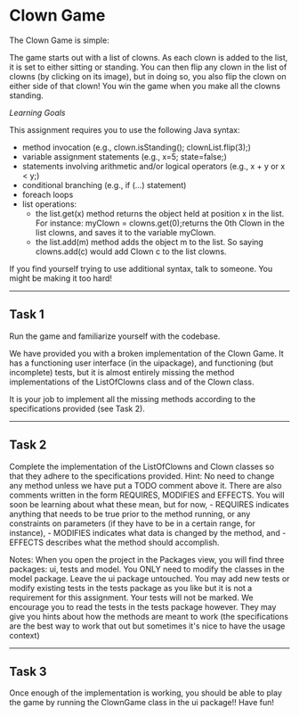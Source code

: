 # Clown Game

The Clown Game is simple:

The game starts out with a list of clowns. As each clown is added to the list, it is set to either sitting or standing.
You can then flip any clown in the list of clowns (by clicking on its image), but in doing so, you also flip the clown on either side of that clown!
You win the game when you make all the clowns standing.

*Learning Goals*

This assignment requires you to use the following Java syntax:

- method invocation (e.g., clown.isStanding(); clownList.flip(3);)
- variable assignment statements (e.g., x=5; state=false;)
- statements involving arithmetic and/or logical operators (e.g., x + y or x < y;)
- conditional branching (e.g., if (...) statement)
- foreach loops
- list operations:
	- the list.get(x) method returns the object held at position x in the list. For instance: myClown = clowns.get(0);returns the 0th Clown in the list clowns, and saves it to the variable myClown.
	- the list.add(m) method adds the object m to the list. So saying clowns.add(c) would add Clown c to the list clowns.

If you find yourself trying to use additional syntax, talk to someone. You might be making it too hard!
______
## Task 1

Run the game and familiarize yourself with the codebase.

We have provided you with a broken implementation of the Clown Game. It has a functioning user interface (in the uipackage), and functioning (but incomplete) tests, but it is almost entirely missing the method implementations of the ListOfClowns class and of the Clown class.

It is your job to implement all the missing methods according to the specifications provided (see Task 2).
______
## Task 2

Complete the implementation of the ListOfClowns and Clown classes so that they adhere to the specifications provided.
Hint: No need to change any method unless we have put a TODO comment above it. There are also comments written in the form REQUIRES, MODIFIES and EFFECTS. You will soon be learning about what these mean, but for now,
    - REQUIRES indicates anything that needs to be true prior to the method running, or any constraints on parameters (if they have to be in a certain range, for instance),
    - MODIFIES indicates what data is changed by the method, and
    - EFFECTS describes what the method should accomplish.

Notes:
    When you open the project in the Packages view, you will find three packages: ui, tests and model. You ONLY need to modify the classes in the model package. Leave the ui package untouched.
    You may add new tests or modify existing tests in the tests package as you like but it is not a requirement for this assignment. Your tests will not be marked.
    We encourage you to read the tests in the tests package however. They may give you hints about how the methods are meant to work (the specifications are the best way to work that out but sometimes it's nice to have the usage context)
______
## Task 3

Once enough of the implementation is working, you should be able to play the game by running the ClownGame class in the ui package!! Have fun!
